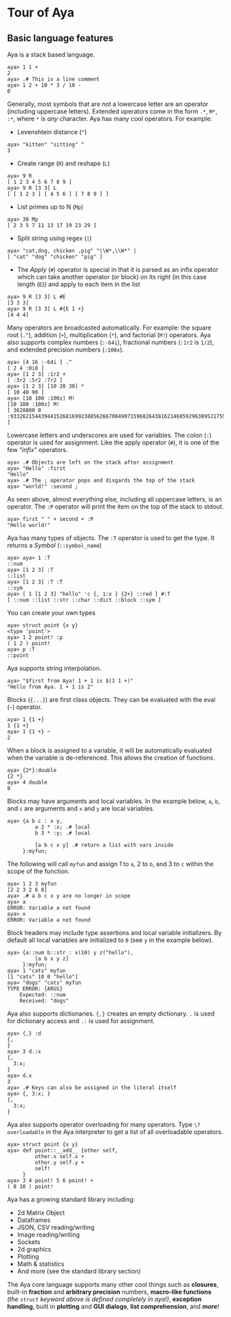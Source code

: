 # Tour of Aya

## Basic language features

Aya is a stack based language.

```
aya> 1 1 +
2
aya> .# This is a line comment
aya> 1 2 + 10 * 3 / 10 -
0
```

Generally, most symbols that are not a lowercase letter are an operator (including uppercase letters).  Extended operators come in the form `.*`, `M*`, `:*`,  where `*` is *any* character. Aya has many cool operators. For example:

  - Levenshtein distance (`^`)

```
aya> "kitten" "sitting" ^
3
```

  - Create range (`R`) and reshape (`L`)

```
aya> 9 R
[ 1 2 3 4 5 6 7 8 9 ]
aya> 9 R [3 3] L
[ [ 1 2 3 ] [ 4 5 6 ] [ 7 8 9 ] ]
```

  - List primes up to N (`Mp`)

```
aya> 30 Mp
[ 2 3 5 7 11 13 17 19 23 29 ]
```

  - Split string using regex (`|`)

```
aya> "cat,dog, chicken ,pig" "\\W*,\\W*" |
[ "cat" "dog" "chicken" "pig" ]

```


  - The *Apply* (`#`) operator is special in that it is parsed as an infix operator which can take another operator (or block) on its right (in this case length (`E`)) and apply to each item in the list

```
aya> 9 R [3 3] L #E
[3 3 3]
aya> 9 R [3 3] L #{E 1 +}
[4 4 4]
```

Many operators are broadcasted automatically. For example: the square root (`.^`), addition (`+`), multiplication (`*`), and factorial (`M!`) operators. Aya also supports complex numbers (`:-64i`), fractional numbers (`:1r2` is `1/2`), and extended precision numbers (`:100x`).

```
aya> [4 16 :-64i ] .^
[ 2 4 :0i8 ]
aya> [1 2 3] :1r2 +
[ :3r2 :5r2 :7r2 ]
aya> [1 2 3] [10 20 30] *
[ 10 40 90 ]
aya> [10 100 :100z] M!
[10 100 :100z] M!
[ 3628800 0 :93326215443944152681699238856266700490715968264381621468592963895217599993229915608941463976156518286253697920827223758251185210916864000000000000000000000000z ]
```


Lowercase letters and underscores are used for variables. The colon (`:`) operator is used for assignment. Like the apply operator (`#`), it is one of the few *"infix"* operators.

```
aya> .# Objects are left on the stack after assignment
aya> "Hello" :first
"Hello"
aya> .# The ; operator pops and disgards the top of the stack
aya> "world!" :second ;
```

As seen above, almost everything else, including all uppercase letters, is an operator. The `:P` operator will print the item on the top of the stack to stdout.

```
aya> first " " + second + :P
"Hello world!"
```

Aya has many types of objects. The `:T` operator is used to get the type. It returns a *Symbol* (`::symbol_name`)

```
aya> aya> 1 :T
::num
aya> [1 2 3] :T
::list
aya> [1 2 3] :T :T
::sym
aya> [ 1 [1 2 3] "hello" 'c {, 1:x } {2+} ::red ] #:T
[ ::num ::list ::str ::char ::dict ::block ::sym ]
```

You can create your own types

```
aya> struct point {x y}
<type 'point'> 
aya> 1 2 point! :p
( 1 2 ) point! 
aya> p :T
::point
```

Aya supports string interpolation.

```
aya> "$first from Aya! 1 + 1 is $(1 1 +)"
"Hello from Aya. 1 + 1 is 2"
```

Blocks (`{...}`) are first class objects. They can be evaluated with the eval  (`~`) operator.

```
aya> 1 {1 +}
1 {1 +}
aya> 1 {1 +} ~
2
```

When a block is assigned to a variable, it will be automatically evaluated when the variable is de-referenced. This allows the creation of functions.

```
aya> {2*}:double
{2 *}
aya> 4 double
8
```

Blocks may have arguments and local variables. In the example below, `a`, `b`, and `c` are arguments and `x` and `y` are local variables. 

```
aya> {a b c : x y,
         a 2 * :x; .# local
         b 3 * :y; .# local

         [a b c x y] .# return a list with vars inside
     }:myfun;
```

The following will call `myfun` and assign 1 to `a`, 2 to `b`, and 3 to `c` within the scope of the function.

```
aya> 1 2 3 myfun
[2 2 3 2 6 8]
aya> .# a b c x y are no longer in scope
aya> a
ERROR: Variable a not found
aya> x
ERROR: Variable a not found
```

Block headers may include type assertions and local variable initializers. By default all local variables are initialized to `0` (see `y` in the example below).

```
aya> {a::num b::str : x(10) y z("hello"),
         [a b x y z]
     }:myfun;
aya> 1 "cats" myfun
[1 "cats" 10 0 "hello"]
aya> "dogs" "cats" myfun
TYPE ERROR: {ARGS}
    Expected: ::num
    Received: "dogs"
```

Aya also supports dictionaries. `{,}` creates an empty dictionary. `.` is used for dictionary access and `.:` is used for assignment.

```
aya> {,} :d
{,
}
aya> 3 d.:x
{,
  3:x;
}
aya> d.x
3
aya> .# Keys can also be assigned in the literal itself
aya> {, 3:x; }
{,
  3:x;
}
```

Aya also supports operator overloading for many operators. Type `\? overloadable` in the Aya interpreter to get a list of all overloadable operators.

```
aya> struct point {x y}
aya> def point::__add__ {other self,
         other.x self.x +
         other.y self.y +
         self!
     }
aya> 3 4 point! 5 6 point! +
( 8 10 ) point!
```

Aya has a growing standard library including:

  - 2d Matrix Object
  - Dataframes
  - JSON, CSV reading/writing
  - Image reading/writing
  - Sockets
  - 2d graphics
  - Plotting
  - Math & statistics
  - And more (see the standard library section)

The Aya core language supports many other cool things such as **closures**, built-in **fraction** and **arbitrary precision** numbers, **macro-like functions** *(the `struct` keyword above is defined completely in aya!)*, **exception handling**,  built in **plotting** and **GUI dialogs**, **list comprehension**, and ***more***!